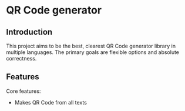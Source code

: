 QR Code generator
=========================


Introduction
------------

This project aims to be the best, clearest QR Code generator library in multiple languages. The primary goals are flexible options and absolute correctness. 

Features
--------

Core features:

* Makes QR Code from all texts